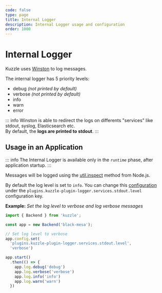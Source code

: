 ```yaml
---
code: false
type: page
title: Internal Logger
description: Internal Logger usage and configuration
order: 1000
---
```


# Internal Logger

Kuzzle uses [Winston](https://github.com/winstonjs/winston) to log messages.  

The internal logger has 5 priority levels:
 - debug _(not printed by default)_
 - verbose _(not printed by default)_
 - info
 - warn
 - error

::: info
Winston is able to redirect the logs on differents "services" like stdout, syslog, Elasticsearch etc.  
By default, the **logs are printed to stdout**.
:::

## Usage in an Application

::: info
The Internal Logger is available only in the `runtime` phase, after application startup.
::: 

Messages will be logged using the [util.inspect](https://nodejs.org/api/util.html#util_util_inspect_object_options) method from Node.js.

By default the log level is set to `info`. You can change this [configuration](/core/2/guides/advanced/8-configuration) under the `plugins.kuzzle-plugin-logger.services.stdout.level` configuration key.

**Example:** _Set the log level to verbose and log verbose messages_

```js
import { Backend } from 'kuzzle';

const app = new Backend('black-mesa');

// Set log level to verbose
app.config.set(
  'plugins.kuzzle-plugin-logger.services.stdout.level', 
  'verbose')

app.start()
  .then(() => {
    app.log.debug('debug')
    app.log.verbose('verbose')
    app.log.info('info')
    app.log.warn('warn')
  })
```

<!-- 
## Configure Logger

@todo

-->
